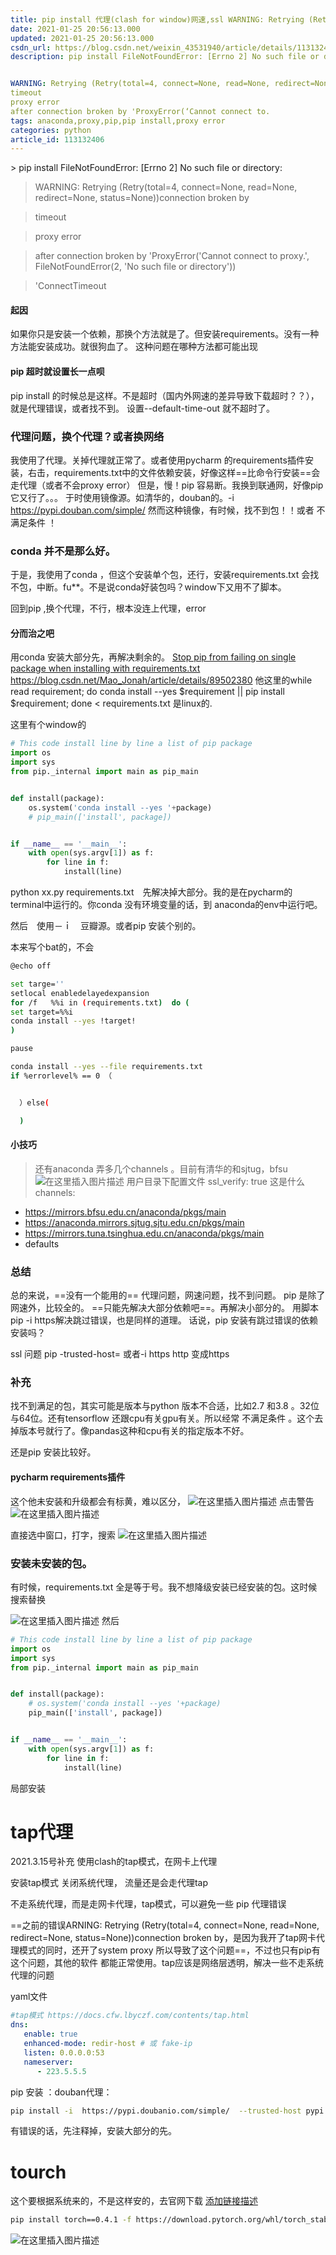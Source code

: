 ```yaml
---
title: pip install 代理(clash for window)网速,ssl WARNING: Retrying (Retry(total=4, connect=None, read=None,st
date: 2021-01-25 20:56:13.000
updated: 2021-01-25 20:56:13.000
csdn_url: https://blog.csdn.net/weixin_43531940/article/details/113132406
description: pip install FileNotFoundError: [Errno 2] No such file or directory:


WARNING: Retrying (Retry(total=4, connect=None, read=None, redirect=None, status=None))connection broken by
timeout
proxy error
after connection broken by 'ProxyError(‘Cannot connect to.
tags: anaconda,proxy,pip,pip install,proxy error
categories: python
article_id: 113132406
---
```

﻿> pip install FileNotFoundError: [Errno 2] No such file or directory:

>WARNING: Retrying (Retry(total=4, connect=None, read=None, redirect=None, status=None))connection broken by

>timeout 

>proxy error

>after connection broken by 'ProxyError('Cannot connect to proxy.', FileNotFoundError(2, 'No such file or directory'))

>'ConnectTimeout 

#### 起因
如果你只是安装一个依赖，那换个方法就是了。但安装requirements。没有一种方法能安装成功。就很狗血了。
这种问题在哪种方法都可能出现 
#### pip 超时就设置长一点呗
pip install 的时候总是这样。不是超时（国内外网速的差异导致下载超时？？），就是代理错误，或者找不到。
设置--default-time-out 就不超时了。
### 代理问题，换个代理？或者换网络
我使用了代理。关掉代理就正常了。或者使用pycharm 的requirements插件安装，右击，requirements.txt中的文件依赖安装，好像这样==比命令行安装==会走代理（或者不会proxy error）
但是，慢！pip 容易断。我换到联通网，好像pip 它又行了。。。
于时使用镜像源。如清华的，douban的。-i https://pypi.douban.com/simple/
然而这种镜像，有时候，找不到包！！或者 不满足条件 ！
### conda 并不是那么好。
于是，我使用了conda ，但这个安装单个包，还行，安装requirements.txt
会找不包，中断。fu**。不是说conda好装包吗？window下又用不了脚本。

回到pip ,换个代理，不行，根本没连上代理，error
#### 分而治之吧
用conda 安装大部分先，再解决剩余的。
[Stop pip from failing on single package when installing with requirements.txt](https://stackoverflow.com/questions/22250483/stop-pip-from-failing-on-single-package-when-installing-with-requirements-txt)
https://blog.csdn.net/Mao_Jonah/article/details/89502380
他这里的while read requirement; do conda install --yes $requirement || pip install $requirement; done < requirements.txt
是linux的.

这里有个window的
 

```python
# This code install line by line a list of pip package
import os
import sys
from pip._internal import main as pip_main


def install(package):
    os.system('conda install --yes '+package)
    # pip_main(['install', package])


if __name__ == '__main__':
    with open(sys.argv[1]) as f:
        for line in f:
            install(line)
```

python xx.py requirements.txt　先解决掉大部分。我的是在pycharm的terminal中运行的。你conda 没有环境变量的话，到 anaconda的env中运行吧。

然后　使用－ｉ　豆瓣源。或者pip 安装个别的。

本来写个bat的，不会

```bash
@echo off

set targe=''
setlocal enabledelayedexpansion
for /f   %%i in (requirements.txt)  do (
set target=%%i
conda install --yes !target!
)

pause

conda install --yes --file requirements.txt
if %errorlevel% == 0 （


  ）else(

  )
```
#### 小技巧
> 还有anaconda 弄多几个channels 。目前有清华的和sjtug，bfsu
![在这里插入图片描述](http://img.yayi.site/csdn/20210125210739189.png-watermaskStyle)
用户目录下配置文件
ssl_verify: true 这是什么
channels:
  - https://mirrors.bfsu.edu.cn/anaconda/pkgs/main
  - https://anaconda.mirrors.sjtug.sjtu.edu.cn/pkgs/main
  - https://mirrors.tuna.tsinghua.edu.cn/anaconda/pkgs/main
  - defaults


### 总结
总的来说，==没有一个能用的==  代理问题，网速问题，找不到问题。
pip 是除了网速外，比较全的。
==只能先解决大部分依赖吧==。再解决小部分的。
用脚本pip -i https解决跳过错误，也是同样的道理。
话说，pip 安装有跳过错误的依赖安装吗？

ssl 问题 pip -trusted-host=
或者-i https http 变成https


### 补充
找不到满足的包，其实可能是版本与python 版本不合适，比如2.7 和3.8 。32位与64位。还有tensorflow 还跟cpu有关gpu有关。所以经常 不满足条件 。这个去掉版本号就行了。像pandas这种和cpu有关的指定版本不好。

还是pip 安装比较好。

#### pycharm requirements插件
这个他未安装和升级都会有标黄，难以区分，
![在这里插入图片描述](http://img.yayi.site/csdn/20210126152223614.png-watermaskStyle)
点击警告
![在这里插入图片描述](http://img.yayi.site/csdn/20210126152251349.png-watermaskStyle)

直接选中窗口，打字，搜索 ![在这里插入图片描述](http://img.yayi.site/csdn/20210126152327906.png-watermaskStyle)

### 安装未安装的包。
有时候，requirements.txt 全是等于号。我不想降级安装已经安装的包。这时候搜索替换

![在这里插入图片描述](http://img.yayi.site/csdn/20210126154921844.png-watermaskStyle)
然后

```python
# This code install line by line a list of pip package
import os
import sys
from pip._internal import main as pip_main


def install(package):
    # os.system('conda install --yes '+package)
    pip_main(['install', package])


if __name__ == '__main__':
    with open(sys.argv[1]) as f:
        for line in f:
            install(line)

```
 局部安装

# tap代理
2021.3.15号补充
使用clash的tap模式，在网卡上代理

安装tap模式
关闭系统代理，
流量还是会走代理tap

不走系统代理，而是走网卡代理，tap模式，可以避免一些 pip 代理错误 

==之前的错误ARNING: Retrying (Retry(total=4, connect=None, read=None, redirect=None, status=None))connection broken by，是因为我开了tap网卡代理模式的同时，还开了system proxy 所以导致了这个问题==，不过也只有pip有这个问题，其他的软件 都能正常使用。tap应该是网络层透明，解决一些不走系统代理的问题

yaml文件
```yaml
#tap模式 https://docs.cfw.lbyczf.com/contents/tap.html
dns:
   enable: true
   enhanced-mode: redir-host # 或 fake-ip
   listen: 0.0.0.0:53
   nameserver:
      - 223.5.5.5
```

pip 安装 ：douban代理：

```bash
pip install -i  https://pypi.doubanio.com/simple/  --trusted-host pypi.doubanio.com   -r requirements.txt

```
有错误的话，先注释掉，安装大部分的先。

# tourch
这个要根据系统来的，不是这样安的，去官网下载 [添加链接描述](https://pytorch.org/get-started/locally/)

```bash
pip install torch==0.4.1 -f https://download.pytorch.org/whl/torch_stable.html
```
![在这里插入图片描述](http://img.yayi.site/csdn/20210315201236118.png-watermaskStyle)


